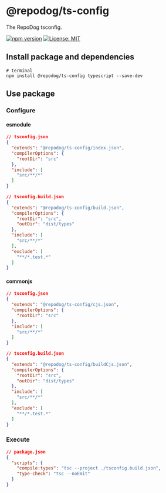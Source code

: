 # @repodog/ts-config

The RepoDog tsconfig.

[![npm version](https://badge.fury.io/js/%40repodog%2Fts-config.svg)](https://badge.fury.io/js/%40repodog%2Fts-config)
[![License: MIT](https://img.shields.io/badge/License-MIT-yellow.svg)](LICENSE)

## Install package and dependencies

```shell
# terminal
npm install @repodog/ts-config typescript --save-dev
```

## Use package

### Configure

#### esmodule

```json
// tsconfig.json
{
  "extends": "@repodog/ts-config/index.json",
  "compilerOptions": {
    "rootDir": "src"
  },
  "include": [
    "src/**/*"
  ]
}
```

```json
// tsconfig.build.json
{
  "extends": "@repodog/ts-config/build.json",
  "compilerOptions": {
    "rootDir": "src",
    "outDir": "dist/types"
  },
  "include": [
    "src/**/*"
  ],
  "exclude": [
    "**/*.test.*"
  ]
}
```

#### commonjs

```json
// tsconfig.json
{
  "extends": "@repodog/ts-config/cjs.json",
  "compilerOptions": {
    "rootDir": "src"
  },
  "include": [
    "src/**/*"
  ]
}
```

```json
// tsconfig.build.json
{
  "extends": "@repodog/ts-config/buildCjs.json",
  "compilerOptions": {
    "rootDir": "src",
    "outDir": "dist/types"
  },
  "include": [
    "src/**/*"
  ],
  "exclude": [
    "**/*.test.*"
  ]
}
```

### Execute

```json
// package.json
{
  "scripts": {
    "compile:types": "tsc --project ./tsconfig.build.json",
    "type-check": "tsc --noEmit"
  }
}
```
